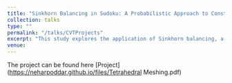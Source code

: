 ```yaml
---
title: "Sinkhorn Balancing in Sudoku: A Probabilistic Approach to Constraint Satisfaction"
collection: talks
type: ""
permalink: "/talks/CVTProjects"
excerpt: "This study explores the application of Sinkhorn balancing, a probabilistic algorithm with lower computational complexity, robustness, and ability to handle diverse problems, as an effective technique in solving Sudoku puzzles compared to traditional back propagation methods. " 
venue:  
---
```


The project can be found here [Project](https://neharpoddar.github.io/files/Tetrahedral Meshing.pdf)